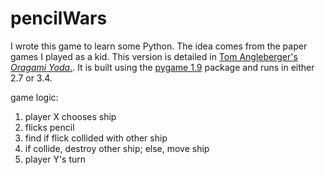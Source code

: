 # pencilWars
I wrote this game to learn some Python. The idea comes from the paper games I played as a kid. This version is detailed in [Tom Angleberger's _Oragami Yoda_.](http://origamiyoda.com/). It is built using the [pygame 1.9](http://www.pygame.org/) package and runs in either 2.7 or 3.4.

game logic:  
1. player X chooses ship  
2. flicks pencil  
3. find if flick collided with other ship  
4. if collide, destroy other ship; else, move ship  
5. player Y's turn  

